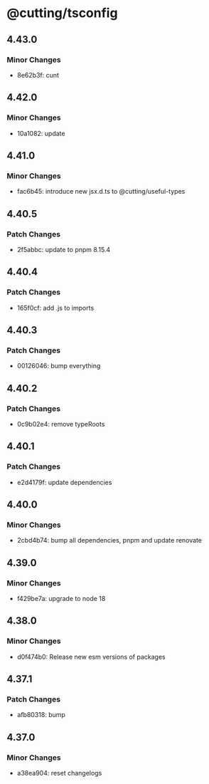 # @cutting/tsconfig

## 4.43.0

### Minor Changes

- 8e62b3f: cunt

## 4.42.0

### Minor Changes

- 10a1082: update

## 4.41.0

### Minor Changes

- fac6b45: introduce new jsx.d.ts to @cutting/useful-types

## 4.40.5

### Patch Changes

- 2f5abbc: update to pnpm 8.15.4

## 4.40.4

### Patch Changes

- 165f0cf: add .js to imports

## 4.40.3

### Patch Changes

- 00126046: bump everything

## 4.40.2

### Patch Changes

- 0c9b02e4: remove typeRoots

## 4.40.1

### Patch Changes

- e2d4179f: update dependencies

## 4.40.0

### Minor Changes

- 2cbd4b74: bump all dependencies, pnpm and update renovate

## 4.39.0

### Minor Changes

- f429be7a: upgrade to node 18

## 4.38.0

### Minor Changes

- d0f474b0: Release new esm versions of packages

## 4.37.1

### Patch Changes

- afb80318: bump

## 4.37.0

### Minor Changes

- a38ea904: reset changelogs
